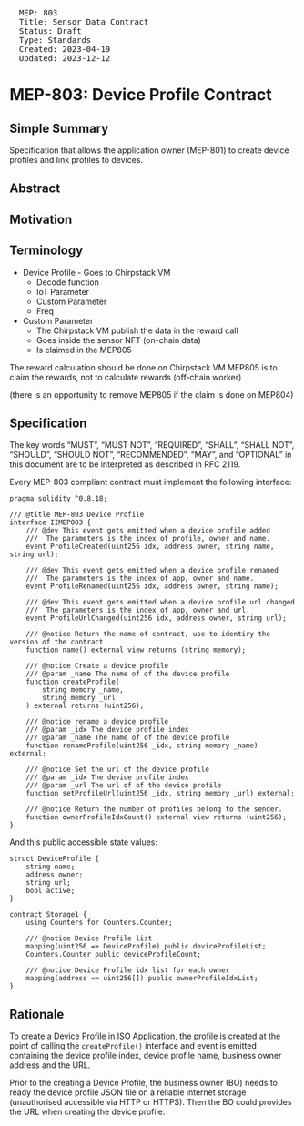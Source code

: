 <pre>
  MEP: 803
  Title: Sensor Data Contract
  Status: Draft
  Type: Standards
  Created: 2023-04-19
  Updated: 2023-12-12
</pre>


# MEP-803: Device Profile Contract

## Simple Summary

Specification that allows the application owner (MEP-801) to create device profiles and link profiles to devices.

## Abstract

## Motivation

## Terminology

- Device Profile - Goes to Chirpstack VM
  - Decode function
  - IoT Parameter
  - Custom Parameter
  - Freq
- Custom Parameter
  - The Chirpstack VM publish the data in the reward call
  - Goes inside the sensor NFT (on-chain data)
  - Is claimed in the MEP805

The reward calculation should be done on Chirpstack VM
MEP805 is to claim the rewards, not to calculate rewards (off-chain worker)

(there is an opportunity to remove MEP805 if the claim is done on MEP804)

## Specification

The key words “MUST”, “MUST NOT”, “REQUIRED”, “SHALL”, “SHALL NOT”, “SHOULD”, “SHOULD NOT”, “RECOMMENDED”, “MAY”, and “OPTIONAL” in this document are to be interpreted as described in RFC 2119.

Every MEP-803 compliant contract must implement the following interface:

```solidity=
pragma solidity ^0.8.18;

/// @title MEP-803 Device Profile
interface IIMEP803 {
    /// @dev This event gets emitted when a device profile added
    ///  The parameters is the index of profile, owner and name.
    event ProfileCreated(uint256 idx, address owner, string name, string url);

    /// @dev This event gets emitted when a device profile renamed
    ///  The parameters is the index of app, owner and name.
    event ProfileRenamed(uint256 idx, address owner, string name);

    /// @dev This event gets emitted when a device profile url changed
    ///  The parameters is the index of app, owner and url.
    event ProfileUrlChanged(uint256 idx, address owner, string url);

    /// @notice Return the name of contract, use to identiry the version of the contract
    function name() external view returns (string memory);

    /// @notice Create a device profile
    /// @param _name The name of of the device profile
    function createProfile(
        string memory _name,
        string memory _url
    ) external returns (uint256);

    /// @notice rename a device profile
    /// @param _idx The device profile index
    /// @param _name The name of of the device profile
    function renameProfile(uint256 _idx, string memory _name) external;

    /// @notice Set the url of the device profile
    /// @param _idx The device profile index
    /// @param _url The url of of the device profile
    function setProfileUrl(uint256 _idx, string memory _url) external;

    /// @notice Return the number of profiles belong to the sender.
    function ownerProfileIdxCount() external view returns (uint256);
}
```



And this public accessible state values:

```
struct DeviceProfile {
    string name;
    address owner;
    string url;
    bool active;
}

contract Storage1 {
    using Counters for Counters.Counter;

    /// @notice Device Profile list
    mapping(uint256 => DeviceProfile) public deviceProfileList;
    Counters.Counter public deviceProfileCount;

    /// @notice Device Profile idx list for each owner
    mapping(address => uint256[]) public ownerProfileIdxList;
}
```



## Rationale

To create a Device Profile in ISO Application, the profile is created at the point of calling the `createProfile()` interface and event is emitted containing the device profile index, device profile name, business owner address and the URL.


Prior to the creating a Device Profile, the business owner (BO) needs to ready the device profile JSON file on a reliable internet storage (unauthorised accessible via HTTP or HTTPS). Then the BO could provides the URL when creating the device profile.
